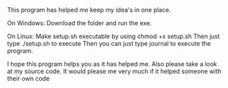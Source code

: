 This program has helped me keep my idea's in one place.

On Windows:
Download the folder and run the exe.

On Linux:
Make setup.sh executable by using chmod +x setup.sh
Then just type ./setup.sh to execute
Then you can just type journal to execute the program.

I hope this program helps you as it has helped me.
Also please take a look at my source code. 
It would please me very much if it helped someone with their own code
